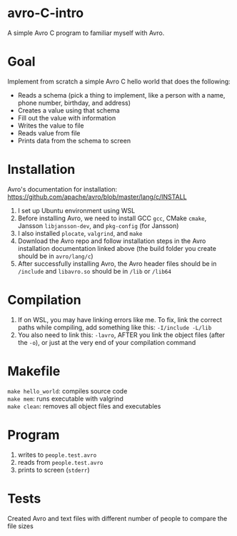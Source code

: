 # avro-C-intro
A simple Avro C program to familiar myself with Avro.

# Goal
Implement from scratch a simple Avro C hello world that does the following:
- Reads a schema (pick a thing to implement, like a person with a name, phone number, birthday, and address)
- Creates a value using that schema
- Fill out the value with information
- Writes the value to file
- Reads value from file
- Prints data from the schema to screen

# Installation
Avro's documentation for installation: https://github.com/apache/avro/blob/master/lang/c/INSTALL
1. I set up Ubuntu environment using WSL
2. Before installing Avro, we need to install GCC `gcc`, CMake `cmake`, Jansson `libjansson-dev`, and `pkg-config` (for Jansson)
3. I also installed `plocate`, `valgrind`, and `make`
4. Download the Avro repo and follow installation steps in the Avro installation documentation linked above (the build folder you create should be in ```avro/lang/c```)
5. After successfully installing Avro, the Avro header files should be in ```/include``` and ```libavro.so``` should be in ```/lib``` or ```/lib64```

# Compilation
1. If on WSL, you may have linking errors like me. To fix, link the correct paths while compiling, add something like this: ```-I/include -L/lib```
2. You also need to link this: ```-lavro```, AFTER you link the object files (after the ```-o```), or just at the very end of your compilation command

# Makefile
`make hello_world`: compiles source code<br>
`make mem`: runs executable with valgrind<br>
`make clean`: removes all object files and executables<br>

# Program
1. writes to `people.test.avro`
2. reads from `people.test.avro`
3. prints to screen (`stderr`)

# Tests
Created Avro and text files with different number of people to compare the file sizes
